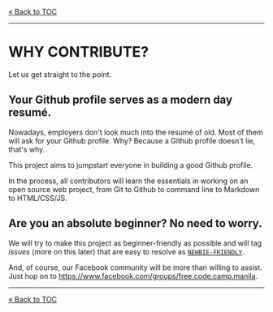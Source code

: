 [&laquo; Back to TOC](../CONTRIBUTING.md#table-of-contents)
***

# WHY CONTRIBUTE?
Let us get straight to the point.

## Your Github profile serves as a modern day resumé.

Nowadays, employers don't look much into the resumé of old. Most of them will ask for your Github profile. Why? Because a Github profile doesn't lie, that's why.

This project aims to jumpstart everyone in building a good Github profile.

In the process, all contributors will learn the essentials in working on an open source web project, from Git to Github to command line to Markdown to HTML/CSS/JS.

## Are you an absolute beginner? No need to worry.

We will try to make this project as beginner-friendly as possible and will tag _issues_ (more on this later) that are easy to resolve as [`NEWBIE-FRIENDLY`](https://github.com/FCCManila/blog/labels/NEWBIE%20FRIENDLY).

And, of course, our Facebook community will be more than willing to assist. Just hop on to https://www.facebook.com/groups/free.code.camp.manila.

***
[&laquo; Back to TOC](../CONTRIBUTING.md#table-of-contents)

